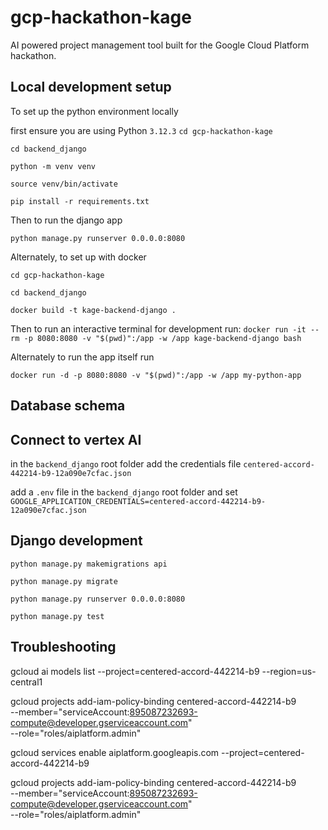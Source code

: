 # gcp-hackathon-kage
AI powered project management tool built for the Google Cloud Platform hackathon.

## Local development setup

To set up the python environment locally

first ensure you are using Python `3.12.3`
`cd gcp-hackathon-kage`

`cd backend_django`

`python -m venv venv`

`source venv/bin/activate`

`pip install -r requirements.txt`

Then to run the django app

`python manage.py runserver 0.0.0.0:8080`

Alternately, to set up with docker

`cd gcp-hackathon-kage`

`cd backend_django`

`docker build -t kage-backend-django .`

Then to run an interactive terminal for development run:
`docker run -it --rm -p 8080:8080 -v "$(pwd)":/app -w /app kage-backend-django bash`

Alternately to run the app itself run

`docker run -d -p 8080:8080 -v "$(pwd)":/app -w /app my-python-app`

## Database schema

## Connect to vertex AI

in the `backend_django` root folder add the credentials file `centered-accord-442214-b9-12a090e7cfac.json`

add a `.env` file in the `backend_django` root folder and set
`GOOGLE_APPLICATION_CREDENTIALS=centered-accord-442214-b9-12a090e7cfac.json`

## Django development

`python manage.py makemigrations api`

`python manage.py migrate`

`python manage.py runserver 0.0.0.0:8080`

`python manage.py test`

## Troubleshooting

gcloud ai models list --project=centered-accord-442214-b9 --region=us-central1 

gcloud projects add-iam-policy-binding centered-accord-442214-b9 \
  --member="serviceAccount:895087232693-compute@developer.gserviceaccount.com" \
  --role="roles/aiplatform.admin"

gcloud services enable aiplatform.googleapis.com --project=centered-accord-442214-b9

gcloud projects add-iam-policy-binding centered-accord-442214-b9 \
  --member="serviceAccount:895087232693-compute@developer.gserviceaccount.com" \
  --role="roles/aiplatform.admin"